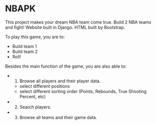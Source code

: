 NBAPK
=====

This project makes your dream NBA team come true. Build 2 NBA teams and fight!
Website built in Django.
HTML built by Bootstrap.

To play this game, you are to:
   - Build team 1
   - Build team 2
   - Roll!

Besides the main function of the game, you are also able to:
- 1. Browse all players and their player data.
   - select different positions
   - select different sorting order (Points, Rebounds, True Shooting Percent, etc)
- 2. Search players.
- 3. Browse all teams and their game data.





